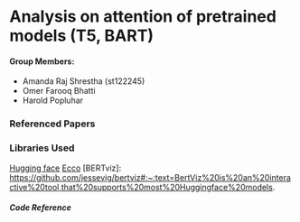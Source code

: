 # Analysis on attention of pretrained models (T5, BART)

#### Group Members:
- Amanda Raj Shrestha (st122245)
- Omer Farooq Bhatti
- Harold Popluhar

### Referenced Papers
[What Does BERT Look At? An Analysis of BERT's Attention]: https://arxiv.org/abs/1906.04341

[Do Transformer Attention Heads Provide Transparency in Abstractive Summarization]: https://arxiv.org/abs/1907.00570

[BART: Denoising Sequence-to-Sequence Pre-training for Natural Language Generation, Translation, and Comprehension]: https://arxiv.org/abs/1910.13461

[BERT: Pre-training of Deep Bidirectional Transformers for Language Understanding]: https://arxiv.org/abs/1810.04805

[Exploring the Limits of Transfer Learning with a Unified Text-to-Text Transformer]: https://arxiv.org/abs/1910.10683

 

### Libraries Used

[Hugging face](https://huggingface.co)
[Ecco](https://github.com/jalammar/ecco)
[BERTviz]: https://github.com/jessevig/bertviz#:~:text=BertViz%20is%20an%20interactive%20tool,that%20supports%20most%20Huggingface%20models.

##### Code Reference
[clarkkev/attention-analysis]: https://github.com/clarkkev/attention-analysis

